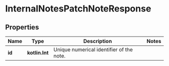 
# InternalNotesPatchNoteResponse

## Properties
Name | Type | Description | Notes
------------ | ------------- | ------------- | -------------
**id** | **kotlin.Int** | Unique numerical identifier of the note. | 



